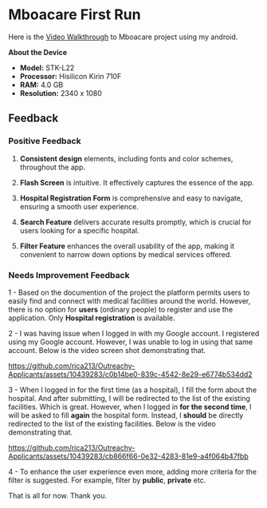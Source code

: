 # Mboacare First Run

Here is the [Video Walkthrough](https://drive.google.com/file/d/1RNImCEIqGP9wHcp89AWOiQwY4lJOuDyL/view?usp=sharing) to Mboacare project using my android.

**About the Device**
- **Model:** STK-L22
- **Processor:** Hisilicon Kirin 710F
- **RAM:** 4.0 GB
- **Resolution:** 2340 x 1080

## Feedback

### Positive Feedback

1. **Consistent design** elements, including fonts and color schemes, throughout the app.

2. **Flash Screen** is intuitive. It effectively captures the essence of the app.

3. **Hospital Registration Form** is comprehensive and easy to navigate, ensuring a smooth user experience.

4. **Search Feature** delivers accurate results promptly, which is crucial for users looking for a specific hospital.

5. **Filter Feature** enhances the overall usability of the app, making it convenient to narrow down options by medical services offered.


### Needs Improvement Feedback

1 - Based on the documention of the project the platform permits users to easily find and connect with medical facilities around the world. However, there is no option for **users** (ordinary people) to register and use the application. Only **Hospital registration** is available.

2 - I was having issue when I logged in with my Google account. I registered using my Google account. However, I was unable to log in using that same account. Below is the video screen shot demonstrating that.



https://github.com/rica213/Outreachy-Applicants/assets/10439283/c0b14be0-839c-4542-8e29-e6774b534dd2



3 - When I logged in for the first time (as a hospital), I fill the form about the hospital. And after submitting, I will be redirected to the list of the existing facilities. Which is great. However, when I logged in **for the second time**, I will be asked to fill **again** the hospital form. Instead, I **should** be directly redirected to the list of the existing facilities. Below is the video demonstrating that.



https://github.com/rica213/Outreachy-Applicants/assets/10439283/cb866f66-0e32-4283-81e9-a4f064b47fbb



4 - To enhance the user experience even more, adding more criteria for the filter is suggested. For example, filter by **public**, **private** etc.


That is all for now. Thank you.
